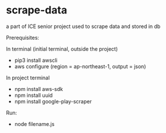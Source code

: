 # scrape-data
a part of ICE senior project used to scrape data and stored in db

Prerequisites:


In terminal (initial terminal, outside the project)
- pip3 install awscli
- aws configure 
  (region = ap-northeast-1, output = json)



In project terminal
- npm install aws-sdk
- npm install uuid
- npm install google-play-scraper

Run:
- node filename.js
